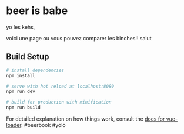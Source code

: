 # beer is  babe

yo les kehs, 


voici une page ou vous pouvez comparer les binches!!
salut

## Build Setup

``` bash
# install dependencies
npm install

# serve with hot reload at localhost:8080
npm run dev

# build for production with minification
npm run build
```

For detailed explanation on how things work, consult the [docs for vue-loader](http://vuejs.github.io/vue-loader).
#beerbook
#yolo
